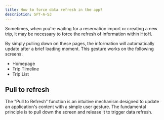 ```yaml
---
title: How to force data refresh in the app?
description: SPT-A-53
---
```


Sometimes, when you're waiting for a reservation import or creating a new trip, it may be necessary to force the refresh of information within HtoH.

By simply pulling down on these pages, the information will automatically update after a brief loading moment. This gesture works on the following screens:

* Homepage
* Trip Timeline
* Trip List

## Pull to refresh

The "Pull to Refresh" function is an intuitive mechanism designed to update an application's content with a simple user gesture. The fundamental principle is to pull down the screen and release it to trigger data refresh.
